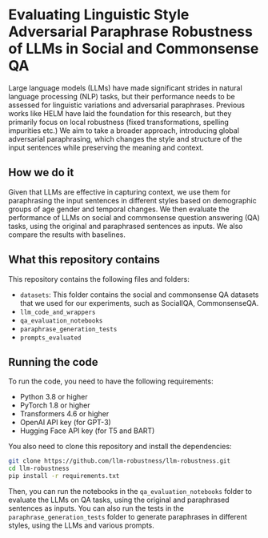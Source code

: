 # Evaluating Linguistic Style Adversarial Paraphrase Robustness of LLMs in Social and Commonsense QA

Large language models (LLMs) have made significant strides in natural language processing (NLP) tasks, but their performance needs to be assessed for linguistic variations and adversarial paraphrases. 
Previous works like HELM have laid the foundation for this research, but they primarily focus on local robustness (fixed transformations, spelling impurities etc.) 
We aim to take a broader approach, introducing global adversarial paraphrasing, which changes the style and structure of the input sentences while preserving the meaning and context.

## How we do it
Given that LLMs are effective in capturing context, we use them for paraphrasing the input sentences in different styles based on demographic groups of age gender and temporal changes. We then evaluate the performance of LLMs on social and commonsense question answering (QA) tasks, using the original and paraphrased sentences as inputs. We also compare the results with baselines.

## What this repository contains
This repository contains the following files and folders:

- `datasets`: This folder contains the social and commonsense QA datasets that we used for our experiments, such as SocialIQA, CommonsenseQA.
- `llm_code_and_wrappers`
- `qa_evaluation_notebooks`
- `paraphrase_generation_tests`
- `prompts_evaluated`

## Running the code
To run the code, you need to have the following requirements:

- Python 3.8 or higher
- PyTorch 1.8 or higher
- Transformers 4.6 or higher
- OpenAI API key (for GPT-3)
- Hugging Face API key (for T5 and BART)

You also need to clone this repository and install the dependencies:

```bash
git clone https://github.com/llm-robustness/llm-robustness.git
cd llm-robustness
pip install -r requirements.txt
```

Then, you can run the notebooks in the `qa_evaluation_notebooks` folder to evaluate the LLMs on QA tasks, using the original and paraphrased sentences as inputs. You can also run the tests in the `paraphrase_generation_tests` folder to generate paraphrases in different styles, using the LLMs and various prompts.